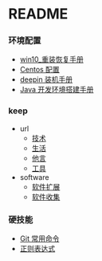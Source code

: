 # README

### 环境配置

- [win10_重装恢复手册](win10_重装恢复手册.md)
- [Centos 配置](Centos-配置.md)
- [deepin 装机手册](deepin-装机手册.md)  
- [Java 开发环境搭建手册](Java-开发环境搭建手册.md)  

### keep

- url
  - [技术](url/技术.md)
  - [生活](生活.md)
  - [他言](他言.md)
  - [工具](工具.md)
- software
  - [软件扩展](软件扩展.md)
  - [软件收集](软件收集.md)

### 硬技能

- [Git 常用命令](Git-常用命令.md)     
- [正则表达式](正则表达式.md)  
